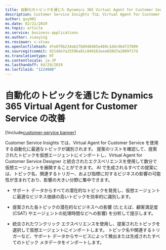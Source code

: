 ```yaml
---
title: 自動化のトピックを通じた Dynamics 365 Virtual Agent for Customer Service の改善
description: Customer Service Insights では、Virtual Agent for Customer Service による自動化に最適なトピックが識別されます。
author: gxy001
ms.date: 02/21/2019
ms.topic: article
ms.service: business-applications
ms.author: xiaoying
ms.reviewer: v-stsau
ms.openlocfilehash: 4fe6f9b234ab27b8948485e489c1ddc964f37009
ms.sourcegitcommit: 921dde7a25596a81c049162eee650d7a2009f17d
ms.translationtype: HT
ms.contentlocale: ja-JP
ms.lasthandoff: 04/29/2019
ms.locfileid: "1224980"
---
```

# <a name="improve-dynamics-365-virtual-agent-for-customer-service-through-topics-for-automation"></a>自動化のトピックを通じた Dynamics 365 Virtual Agent for Customer Service の改善 

[!include[customer-service banner](../../../includes/dynamics365-ai-customer-service.md)]

Customer Service Insights では、Virtual Agent for Customer Service を使用する自動化に最適なトピックが識別されます。 提案のリストを確認して、提案されたトピックを仮想エージェントにインポートし、Virtual Agent for Customer Service Designer と統合されたエクスペリエンスを使用して数分で仮想エージェントを展開することができます。 AI で生成されるすべての提案には、トピック名、関連するトリガー、および指標に対するビジネスの影響の可能性が含まれており、影響の大きい分野に集中できます。

* サポート データからすべての潜在的なトピックを発見し、仮想エージェントに最適なビジネス価値の高いトピックを効率的に識別します。

* 提案された各トピックの潜在的なビジネスへの影響 (たとえば、顧客満足度 (CSAT) やエージェントの処理時間などへの影響) を分析して提示します。

* 統合されたワンクリック エクスペリエンスを使用し、提案されたトピックを選択して仮想エージェントにインポートします。 トピック名や関連するトリガーなど、サポート データからサービスによって検出または生成されたすべてのトピック メタデータをインポートします。

